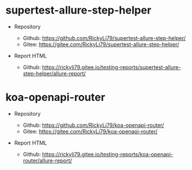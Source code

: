 # supertest-allure-step-helper
- Repository
  - Github: https://github.com/RickyLi79/supertest-allure-step-helper/
  - Gitee: https://gitee.com/RickyLi79/supertest-allure-step-helper/

- Report HTML
  - Github: https://rickyli79.gitee.io/testing-reports/supertest-allure-step-helper/allure-report/
  
# koa-openapi-router
- Repository
  - Github: https://github.com/RickyLi79/koa-openapi-router/
  - Gitee: https://gitee.com/RickyLi79/koa-openapi-router/

- Report HTML
  - Github: https://rickyli79.gitee.io/testing-reports/koa-openapi-router/allure-report/